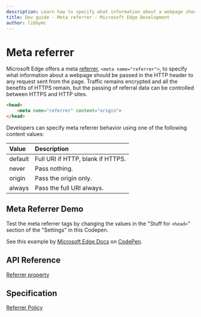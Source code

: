 ```yaml
---
description: Learn how to specify what information about a webpage should be passed in the HTTP header to any request sent from the page.
title: Dev guide - Meta referrer - Microsoft Edge Development
author: libbymc
---
```


# Meta referrer

Microsoft Edge offers a meta [referrer](https://msdn.microsoft.com/library/ms534365(v=vs.85).aspx), `<meta name="referrer">`, to specify what information about a webpage should be passed in the HTTP header to any request sent from the page.  Traffic remains encrypted and all the benefits of HTTPS remain, but the passing of referral data can be controlled between HTTPS and HTTP sites.

```HTML
<head>
	<meta name="referrer" content="origin">
</head>
```

Developers can specify meta referrer behavior using one of the following content values:

Value | Description
:------------ | :-------------
default | Full URI if HTTP, blank if HTTPS.
never | Pass nothing.
origin | Pass the origin only.
always | Pass the full URI always.

## Meta Referrer Demo

Test the meta referrer tags by changing the values in the "Stuff for `<head>`" section of the "Settings" in this Codepen.

<div class="codepen-wrap"><p data-height="300" data-theme-id="23761" data-slug-hash="ONLMBa" data-default-tab="result" data-user="MicrosoftEdgeDocumentation" data-embed-version="2" data-editable="true" class="codepen">See this example by <a href="https://codepen.io/MicrosoftEdgeDocumentation">Microsoft Edge Docs</a> on <a href="https://codepen.io/MicrosoftEdgeDocumentation/pen/ONLMBa">CodePen</a>.</p></div><script async src="//assets.codepen.io/assets/embed/ei.js"></script>

## API Reference
[Referrer property](https://msdn.microsoft.com/library/ms534365(v=vs.85).aspx)

## Specification
[Referrer Policy](https://w3c.github.io/webappsec-referrer-policy/)
